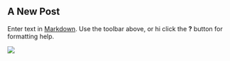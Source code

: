## A New Post

Enter text in [Markdown](http://daringfireball.net/projects/markdown/). Use the toolbar above, or hi click the **?** button for formatting help.


![](http://farm6.staticflickr.com/5451/8803527040_973c01ebb0.jpg)
